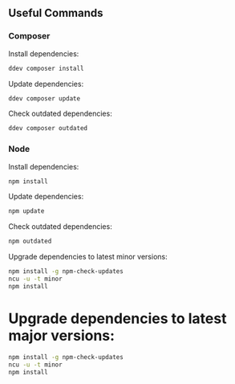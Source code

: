 ## Useful Commands

### Composer

Install dependencies:

```bash
ddev composer install
```

Update dependencies:

```bash
ddev composer update
```

Check outdated dependencies:

```bash
ddev composer outdated
```

### Node

Install dependencies:

```bash
npm install
```

Update dependencies:

```bash
npm update
```

Check outdated dependencies:

```bash
npm outdated
```

Upgrade dependencies to latest minor versions:

```bash
npm install -g npm-check-updates
ncu -u -t minor
npm install
```

# Upgrade dependencies to latest major versions:

```bash
npm install -g npm-check-updates
ncu -u -t minor
npm install
```
